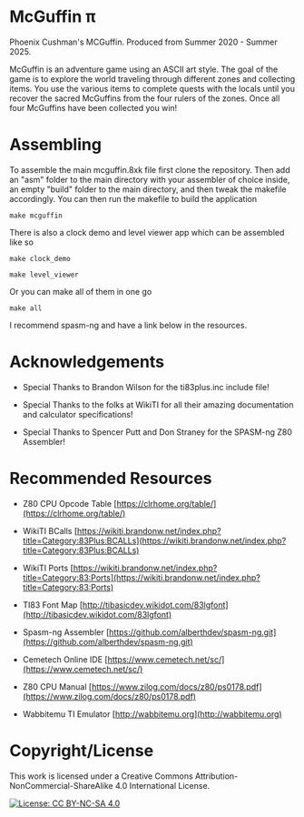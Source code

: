 # McGuffin π

Phoenix Cushman's MCGuffin.
Produced from Summer 2020 - Summer 2025.

McGuffin is an adventure game using an ASCII art style. The goal of the game is to explore the world traveling through different zones and collecting items. You use the various items to complete quests with the locals until you recover the sacred McGuffins from the four rulers of the zones. Once all four McGuffins have been collected you win!

# Assembling

To assemble the main mcguffin.8xk file first clone the repository.
Then add an "asm" folder to the main directory with your assembler of choice inside, an empty "build" folder to the main directory, and then tweak the makefile accordingly.
You can then run the makefile to build the application

    make mcguffin
There is also a clock demo and level viewer app which can be assembled like so

    make clock_demo

    make level_viewer
Or you can make all of them in one go
    
    make all

I recommend spasm-ng and have a link below in the resources.

# Acknowledgements

- Special Thanks to Brandon Wilson for the ti83plus.inc include file!

- Special Thanks to the folks at WikiTI for all their amazing documentation and calculator specifications!

- Special Thanks to Spencer Putt and Don Straney for the SPASM-ng Z80 Assembler!

# Recommended Resources

- Z80 CPU Opcode Table [https://clrhome.org/table/](https://clrhome.org/table/)

- WikiTI BCalls [https://wikiti.brandonw.net/index.php?title=Category:83Plus:BCALLs](https://wikiti.brandonw.net/index.php?title=Category:83Plus:BCALLs)

- WikiTI Ports [https://wikiti.brandonw.net/index.php?title=Category:83:Ports](https://wikiti.brandonw.net/index.php?title=Category:83:Ports)

- TI83 Font Map [http://tibasicdev.wikidot.com/83lgfont](http://tibasicdev.wikidot.com/83lgfont)

- Spasm-ng Assembler [https://github.com/alberthdev/spasm-ng.git](https://github.com/alberthdev/spasm-ng.git)

- Cemetech Online IDE [https://www.cemetech.net/sc/](https://www.cemetech.net/sc/)

- Z80 CPU Manual [https://www.zilog.com/docs/z80/ps0178.pdf](https://www.zilog.com/docs/z80/ps0178.pdf)

- Wabbitemu TI Emulator [http://wabbitemu.org](http://wabbitemu.org)

# Copyright/License

This work is licensed under a Creative Commons Attribution-NonCommercial-ShareAlike 4.0 International License.

[![License: CC BY-NC-SA 4.0](https://img.shields.io/badge/License-CC%20BY--NC--SA%204.0-lightgrey.svg)](https://creativecommons.org/licenses/by-nc-sa/4.0/)
